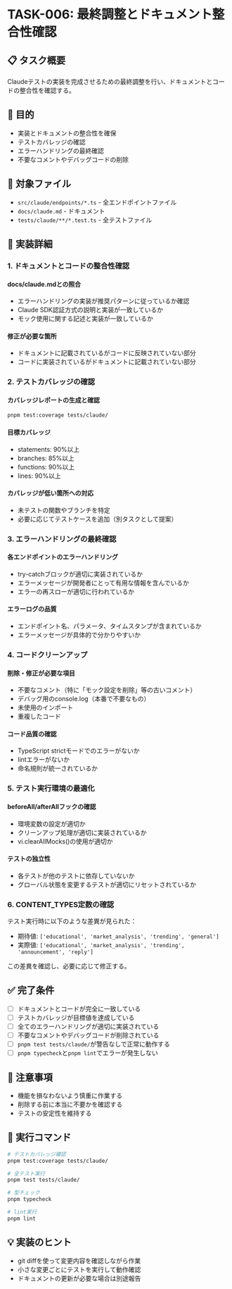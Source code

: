 # TASK-006: 最終調整とドキュメント整合性確認

## 📋 タスク概要
Claudeテストの実装を完成させるための最終調整を行い、ドキュメントとコードの整合性を確認する。

## 🎯 目的
- 実装とドキュメントの整合性を確保
- テストカバレッジの確認
- エラーハンドリングの最終確認
- 不要なコメントやデバッグコードの削除

## 📁 対象ファイル
- `src/claude/endpoints/*.ts` - 全エンドポイントファイル
- `docs/claude.md` - ドキュメント
- `tests/claude/**/*.test.ts` - 全テストファイル

## 🔧 実装詳細

### 1. ドキュメントとコードの整合性確認

#### docs/claude.mdとの照合
- エラーハンドリングの実装が推奨パターンに従っているか確認
- Claude SDK認証方式の説明と実装が一致しているか
- モック使用に関する記述と実装が一致しているか

#### 修正が必要な箇所
- ドキュメントに記載されているがコードに反映されていない部分
- コードに実装されているがドキュメントに記載されていない部分

### 2. テストカバレッジの確認

#### カバレッジレポートの生成と確認
```bash
pnpm test:coverage tests/claude/
```

#### 目標カバレッジ
- statements: 90%以上
- branches: 85%以上
- functions: 90%以上
- lines: 90%以上

#### カバレッジが低い箇所への対応
- 未テストの関数やブランチを特定
- 必要に応じてテストケースを追加（別タスクとして提案）

### 3. エラーハンドリングの最終確認

#### 各エンドポイントのエラーハンドリング
- try-catchブロックが適切に実装されているか
- エラーメッセージが開発者にとって有用な情報を含んでいるか
- エラーの再スローが適切に行われているか

#### エラーログの品質
- エンドポイント名、パラメータ、タイムスタンプが含まれているか
- エラーメッセージが具体的で分かりやすいか

### 4. コードクリーンアップ

#### 削除・修正が必要な項目
- 不要なコメント（特に「モック設定を削除」等の古いコメント）
- デバッグ用のconsole.log（本番で不要なもの）
- 未使用のインポート
- 重複したコード

#### コード品質の確認
- TypeScript strictモードでのエラーがないか
- lintエラーがないか
- 命名規則が統一されているか

### 5. テスト実行環境の最適化

#### beforeAll/afterAllフックの確認
- 環境変数の設定が適切か
- クリーンアップ処理が適切に実装されているか
- vi.clearAllMocks()の使用が適切か

#### テストの独立性
- 各テストが他のテストに依存していないか
- グローバル状態を変更するテストが適切にリセットされているか

### 6. CONTENT_TYPES定数の確認

テスト実行時に以下のような差異が見られた：
- 期待値: `['educational', 'market_analysis', 'trending', 'general']`
- 実際値: `['educational', 'market_analysis', 'trending', 'announcement', 'reply']`

この差異を確認し、必要に応じて修正する。

## ✅ 完了条件
- [ ] ドキュメントとコードが完全に一致している
- [ ] テストカバレッジが目標値を達成している
- [ ] 全てのエラーハンドリングが適切に実装されている
- [ ] 不要なコメントやデバッグコードが削除されている
- [ ] `pnpm test tests/claude/`が警告なしで正常に動作する
- [ ] `pnpm typecheck`と`pnpm lint`でエラーが発生しない

## 📝 注意事項
- 機能を損なわないよう慎重に作業する
- 削除する前に本当に不要かを確認する
- テストの安定性を維持する

## 🚀 実行コマンド
```bash
# テストカバレッジ確認
pnpm test:coverage tests/claude/

# 全テスト実行
pnpm test tests/claude/

# 型チェック
pnpm typecheck

# lint実行
pnpm lint
```

## 💡 実装のヒント
- git diffを使って変更内容を確認しながら作業
- 小さな変更ごとにテストを実行して動作確認
- ドキュメントの更新が必要な場合は別途報告
